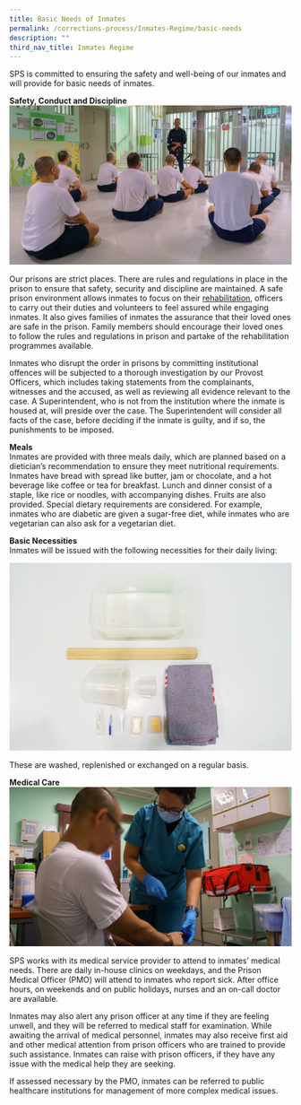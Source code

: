 ```yaml
---
title: Basic Needs of Inmates
permalink: /corrections-process/Inmates-Regime/basic-needs
description: ""
third_nav_title: Inmates Regime
---
```

SPS is committed to ensuring the safety and well-being of our inmates and will provide for basic needs of inmates.

**Safety, Conduct and Discipline**<br>
![](/images/Prison%20Life/2022-PrisonRegime-MusterCheck-1.jpg)

Our prisons are strict places. There are rules and regulations in place in the prison to ensure that safety, security and discipline are maintained. A safe prison environment allows inmates to focus on their [rehabilitation](/rehabilitation-process), officers to carry out their duties and volunteers to feel assured while engaging inmates. It also gives families of inmates the assurance that their loved ones are safe in the prison. Family members should encourage their loved ones to follow the rules and regulations in prison and partake of the rehabilitation programmes available.

Inmates who disrupt the order in prisons by committing institutional offences will be subjected to a thorough investigation by our Provost Officers, which includes taking statements from the complainants, witnesses and the accused, as well as reviewing all evidence relevant to the case.  A Superintendent, who is not from the institution where the inmate is housed at, will preside over the case. The Superintendent will consider all facts of the case, before deciding if the inmate is guilty, and if so, the punishments to be imposed.

**Meals**<br>
Inmates are provided with three meals daily, which are planned based on a dietician’s recommendation to ensure they meet nutritional requirements. Inmates have bread with spread like butter, jam or chocolate, and a hot beverage like coffee or tea for breakfast. Lunch and dinner consist of a staple, like rice or noodles, with accompanying dishes. Fruits are also provided. Special dietary requirements are considered. For example, inmates who are diabetic are given a sugar-free diet, while inmates who are vegetarian can also ask for a vegetarian diet. 

**Basic Necessities**  <br>
Inmates will be issued with the following necessities for their daily living:

![](/images/Prison%20Life/2022-PrisonAdmission-KitBox-4.jpg)

These are washed, replenished or exchanged on a regular basis.

**Medical Care**<br> 
![](/images/Prison%20Life/2022-PrisonRegime-MedicalCare-1.jpg)

SPS works with its medical service provider to attend to inmates’ medical needs. There are daily in-house clinics on weekdays, and the Prison Medical Officer (PMO) will attend to inmates who report sick. After office hours, on weekends and on public holidays, nurses and an on-call doctor are available.

Inmates may also alert any prison officer at any time if they are feeling unwell, and they will be referred to medical staff for examination. While awaiting the arrival of medical personnel, inmates may also receive first aid and other medical attention from prison officers who are trained to provide such assistance. Inmates can raise with prison officers, if they have any issue with the medical help they are seeking.

If assessed necessary by the PMO, inmates can be referred to public healthcare institutions for management of more complex medical issues.

